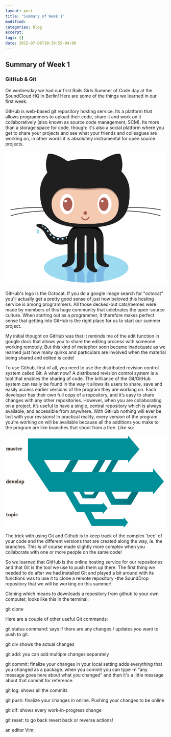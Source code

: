 ```yaml
---
layout: post
title: "Summary of Week 1"
modified:
categories: blog
excerpt:
tags: []
date: 2015-07-06T10:39:55-04:00
---
```


## Summary of Week 1

### GitHub & Git
On wednesday we had our first Rails Girls Summer of Code day at the SoundCloud HQ in Berlin! Here are some of the things we learned in our first week. 

GitHub is web-based git repository hosting service. Its a platform that allows programmers to upload their code, share it and work on it collaboratively (also known as source code management, SCM). Its more than a storage space for code, though: it's also a social platform where you get to share your projects and see what your friends and colleagues are working on, in other words it is absolutely instrumental for open source projects. 

![Octocat](/images/Octocat.png)

GitHub's logo is the Octocat. If you do a google image search for "octocat" you'll actually get a pretty good sense of just how beloved this hosting service is among programmers. All those decked-out cats/memes were made by members of this huge community that celebrates the open-source culture. When starting out as a programmer, it therefore makes perfect sense that getting into GitHub is the right place for us to start our summer project.

My initial thought on GitHub was that it reminds me of the edit function in google docs that allows you to share the editing process with someone working remotely. But this kind of metaphor soon became inadequate as we learned just how many quirks and particulars are involved when the material being shared and edited is code!

To use Github, first of all, you need to use the distributed revision control system called Git. A what now? A distributed revision control system is a tool that enables the sharing of code. The brilliance of the Git/GitHub system can really be found in the way it allows its users to share, save and easily access earlier versions of the program they are working on. Each developer has their own full copy of a repository, and it’s easy to share changes with any other repositories. However, when you are collaborating on a project, it’s useful to have a single, central repository which is always available, and accessible from anywhere. With GitHub nothing will ever be lost with your revisions! In practical reality, every version of the program you're working on will be available because all the additions you make to the program are like branches that shoot from a tree. Like so:

![GitHub branches](/images/git_branches.png)

The trick with using Git and Github is to keep track of the complex 'tree' of your code and the different versions that are created along the way, ie. the branches. This is of course made slightly more complex when you collaborate with one or more people on the same code! 

So we learned that GitHub is the online hosting service for our repositories and that Git is the tool we use to push them up there. The first thing we needed to do after we had installed Git and played a bit around with its functions was to use it to clone a remote repository -the SoundDrop repository that we will be working on this summer!

Cloning which means to downloads a repository from github to your own computer, looks like this in the terminal:

git clone <url>


Here are a couple of other useful Git commands:

git status command: says if there are any changes / updates you want to push to git.

git div shows the actual changes

git add: you can add multiple changes separately

git commit: finalize your changes in your local setting
adds everything that you changed as a package.
when you commit you can type -n “any message goes here about what you changed”
and then it's a little message about that commit for reference.

git log: shows all the commits

git push: finalize your changes in online. Pushing your changes to be online

git dif: shows every work-in-progress change

git reset: to go back revert back or reverse actions!





an editor Vim:
